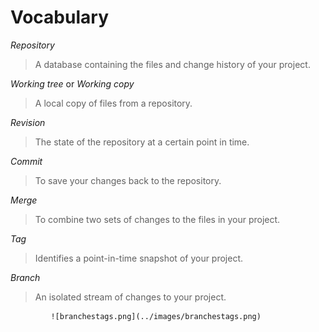 Vocabulary
==========

_Repository_

>  A database containing the files and change history of your project.

*Working tree* or *Working copy*
>  A local copy of files from a repository.


*Revision*
>  The state of the repository at a certain point in time.

*Commit*
>  To save your changes back to the repository.

*Merge*
>  To combine two sets of changes to the files in your project.


*Tag*
>  Identifies a point-in-time snapshot of your project.

*Branch*
>  An isolated stream of changes to your project.


             ![branchestags.png](../images/branchestags.png)                  
